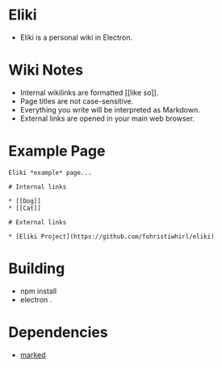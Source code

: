 # Eliki

* Eliki is a personal wiki in Electron.

# Wiki Notes

* Internal wikilinks are formatted [[like so]].
* Page titles are not case-sensitive.
* Everything you write will be interpreted as Markdown.
* External links are opened in your main web browser.

# Example Page

```
Eliki *example* page...

# Internal links

* [[Dog]]
* [[Cat]]

# External links

* [Eliki Project](https://github.com/fohristiwhirl/eliki)
```

# Building

* npm install
* electron .

# Dependencies

* [marked](https://www.npmjs.com/package/marked)
